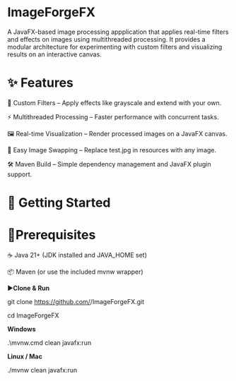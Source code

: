 # **ImageForgeFX**

A JavaFX-based image processing appplication that applies real-time filters and effects on images using multithreaded processing.
It provides a modular architecture for experimenting with custom filters and visualizing results on an interactive canvas.

# ✨ **Features**

🎨 Custom Filters – Apply effects like grayscale and extend with your own.

⚡ Multithreaded Processing – Faster performance with concurrent tasks.

🖼️ Real-time Visualization – Render processed images on a JavaFX canvas.

📂 Easy Image Swapping – Replace test.jpg in resources with any image.

🛠️ Maven Build – Simple dependency management and JavaFX plugin support.

# 🚀 **Getting Started**

# 🔧**Prerequisites**

☕ Java 21+ (JDK installed and JAVA_HOME set)

📦 Maven (or use the included mvnw wrapper)

▶️**Clone & Run**

git clone https://github.com/<your-username>/ImageForgeFX.git

cd ImageForgeFX

**Windows**

.\mvnw.cmd clean javafx:run

 **Linux / Mac**
 
./mvnw clean javafx:run




 
